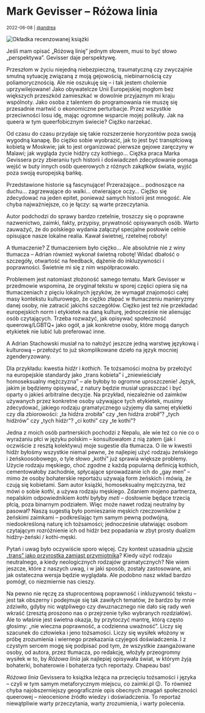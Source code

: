 # Mark Gevisser – Różowa linia

<small>2022-06-08 | [@andrea](/@andrea)</small>

![Okładka recenzowanej książki](/img-local/blog/gevisser-różowa-linia.png)

Jeśli mam opisać „Różową linię” jednym słowem, musi to być słowo „perspektywa”.
Gevisser daje perspektywę.

Przeszłom w życiu niejedną niebezpieczną, traumatyczną czy zwyczajnie smutną sytuację
związaną z moją gejowością, niebinarnością czy poliamorycznością.
Ale nie oszukuję się – i tak jestem cholernie uprzywilejowane!
Jako obywatelcze Unii Europejskiej mogłom bez większych przeszkód zamieszkać w dowolnie przyjaznym mi kraju wspólnoty.
Jako osoba z talentem do programowania nie muszę się przesadnie martwić o ekonomiczne perturbacje.
Przez wszystkie przeciwności losu idę, mając ogromne wsparcie mojej polikuły.
Jak na queera w tym queerfobicznym świecie? Ciężko narzekać.

Od czasu do czasu przydaje się takie rozszerzenie horyzontów poza swoją wygodną kanapę.
Bo ciężko sobie wyobrazić, jak to jest być transpłciową kobietą w Moskwie;
jak to jest organizować pierwsze gejowe zaręczyny w Malawi;
jak wygląda życie hidźry czy kothiego…
Ciężka praca Marka Gevissera przy zbieraniu tych historii i doświadczeń zdecydowanie pomaga
wejść w buty innych osób queerowych z różnych zakątków świata,
wyjść poza swoją europejską bańkę.

Przedstawione historie są fascynujące! Przerażające… podnoszące na duchu… zagrzewające do walki… otwierające oczy…
Ciężko się zdecydować na jeden epitet, ponieważ samych historii jest mnogość.
Ale chyba najważniejsze, co je łączy: są warte przeczytania.

Autor podchodzi do sprawy bardzo rzetelnie, troszczy się o poprawne nazwenictwo, zaimki, fakty, przypisy, prywatność opisywanych osób.
Warto zauważyć, że do polskiego wydania załączył specjalne posłowie celnie opisujące nasze lokalne realia.
Kawał świetnej, rzetelnej roboty!

A tłumaczenie? Z tłumaczeniem było ciężko… Ale absolutnie nie z winy tłumacza – Adrian również wykonał świetną robotę!
Widać dbałość o szczegóły, otwartość na feedback, dążenie do inkluzywności i poprawności.
Świetnie mi się z nim współpracowało.

Problemem jest natomiast złożoność samego tematu. Mark Gevisser w przedmowie wspomina,
że oryginał tekstu w sporej części opiera się na tłumaczeniach z pięciu lokalnych języków,
że wymagał znajomości całej masy kontekstu kulturowego,
że ciężko złapać w tłumaczeniu manieryzmy danej osoby, nie zatracić jakichś szczegółów.
Ciężko jest też nie przekładać europejskich norm i etykietek na daną kulturę,
jednocześnie nie alienując osób czytających.
Trzeba rozważyć, jak opisywać społeczność queerową/LGBTQ+ jako ogół, a jak konkretne osoby,
które mogą danych etykietek nie lubić lub preferować inne. 

A Adrian Stachowski musiał na to nałożyć jeszcze jedną warstwę językową i kulturową –
przełożyć to już skomplikowane dzieło na język mocniej zgenderyzowany.

Dla przykładu: kwestia _hidźr_ i _kothich_. Te tożsamości można by przełożyć na europejskie standardy
jako „trans kobieta” i „zniewieściały homoseksualny mężczyzna” – ale byłoby to ogromne uproszczenie!
Język, jakim je będziemy opisywać, z natury będzie musiał upraszczać i być oparty o jakieś arbitralne decyzje.
Na przykład, niezależnie od zaimków używanych przez konkretne osoby używające tych etykietek, musimy zdecydować,
jakiego rodzaju gramatycznego użyjemy dla samej etykietki czy dla zbiorowości: 
„ta hidźra zrobiła” czy „ten hidźra zrobił”? „tych hidźrów” czy „tych hidźr”?
„ci kothi” czy „te kothi”? 

Jedna z moich osób partnerskich pochodzi z Nepalu, ale wie też co nie co o wyrażaniu płci w języku polskim –
konsultowałom z nią zatem (jak i oczwiście z resztą kolektywu) moje sugestie dla tłumacza.
O ile w kwestii hidźr byłośmy wszystkie niemal pewne, że najlepiej użyć rodzaju żeńskiego i żeńskoosobowego,
o tyle słowo „kothi” już sprawia większe problemy. Użycie rodzaju męskiego, choć zgodne z każdą popularną definicją kothich,
cementowałoby zachodnie, spłycające sprowadzanie ich do „gay men” – mimo że osoby bohaterskie reportażu
używają form żeńskich i mówią, że czują się kobietami.
Sam autor książki, homoseksualny mężczyzna, też mówi o sobie _kothi_, a używa rodzaju męskiego.
Zdaniem mojeno partnerza, nepalskim odpowiednikiem _kothi_ byłyby _meti_ – dosłownie będące trzecią płcią, poza binarnym podziałem.
Więc może nawet rodzaj neutralny by pasował?
Naszą sugestią było pomieszanie męskich rzeczowników z żeńskimi zaimkami – podkreślając tym samym pewną podwójną,
niedookreśloną naturę ich tożsamości; jednocześnie ułatwiając osobom czytającym rozróżnienie ich od hidźr
bez popadania w zbyt prosty dualizm hidźry-żeński / kothi-męski.

Pytań i uwag było oczywiście sporo więcej.
Czy kontest uzasadnia [użycie „trans” jako przyrostka zamiast przymiotnika](/inkluzywny#transkobieta)?
Kiedy użyć rodzaju neutralnego, a kiedy neologicznych rodzajów gramatycznych?
Nie wiem jeszcze, które z naszych uwag, i w jaki sposób, zostały zastosowane, ani jak ostateczna wersja będzie wyglądała.
Ale podobno nasz wkład bardzo pomógł, co niezmiernie nas cieszy.

Na pewno nie ręczę za stuprocentową poprawność i inkluzywność tekstu – jest tak obszerny i podejmuje się tak zawiłych tematów,
że bardzo by mnie zdziwiło, gdyby nic wątpliwego czy dwuznacznego nie dało się rady weń wkraść
(zresztą proszono nas o przejrzenie tylko wybranych rozdziałów).
Ale to właśnie jest świetna okazja, by przytoczyć mantrę, którą często głosimy:
„nie wieczna poprawność, a codzienna uważność”. Liczy się szacunek do człowieka i jeno tożsamości.
Liczy się wysiłek włożony w próbę zrozumienia i wiernego przekazania czyjegoś doświadczenia.
I z czystym sercem mogę się podpisać pod tym, że wszystkie zaangażowane osoby, od autora, przez tłumacza, po redakcję,
włożyły przeogromny wysiłek w to, by _Różowa linia_ jak najlepiej opisywała świat, w którym żyją
bohaterki, bohaterowie i bohaterza tych reportaży. Chapeau bas!

_Różowa linia_ Gevissera to książka leżąca na przecięciu tożsamości i języka –
czyli w tym samym metaforycznym miejscu, co <span class="text-nowrap">zaimki.pl</span> 😉.
To również chyba najobszerniejszy geograficznie opis obecnych zmagań społeczności queerowej – nieocenione źródło wiedzy i doświadczenia.
To reportaż niewątpliwie warty przeczytania, warty zrozumienia, i warty polecenia.
